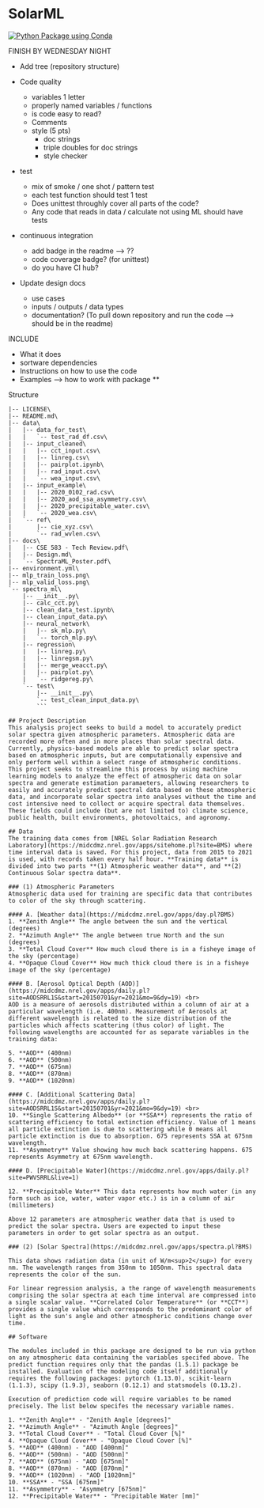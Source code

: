 # SolarML

[![Python Package using Conda](https://github.com/boyune01/Predicting-Solar-Spectra/actions/workflows/python-package-conda.yml/badge.svg)](https://github.com/boyune01/Predicting-Solar-Spectra/actions/workflows/python-package-conda.yml)

FINISH BY WEDNESDAY NIGHT

- Add tree (repository structure)
- Code quality
   - variables 1 letter
   - properly named variables / functions
   - is code easy to read?
   - Comments 
   - style (5 pts)
      - doc strings
      - triple doubles for doc strings
      - style checker

- test
    - mix of smoke / one shot / pattern test
    - each test function should test 1 test
    - Does unittest throughly cover all parts of the code?
    - Any code that reads in data / calculate not using ML should have tests
 
- continuous integration
    - add badge in the readme --> ??
    - code coverage badge? (for unittest)
    - do you have CI hub?

- Update design docs
    - use cases
    - inputs / outputs / data types
    - documentation? (To pull down repository and run the code --> should be in the readme)
   
    


INCLUDE
- What it does
- sortware dependencies
- Instructions on how to use the code
- Examples --> how to work with package
**

Structure
```
|-- LICENSE\
|-- README.md\
|-- data\
|   |-- data_for_test\
|   |   `-- test_rad_df.csv\
|   |-- input_cleaned\
|   |   |-- cct_input.csv\
|   |   |-- linreg.csv\
|   |   |-- pairplot.ipynb\
|   |   |-- rad_input.csv\
|   |   `-- wea_input.csv\
|   |-- input_example\
|   |   |-- 2020_0102_rad.csv\
|   |   |-- 2020_aod_ssa_asymmetry.csv\
|   |   |-- 2020_precipitable_water.csv\
|   |   `-- 2020_wea.csv\
|   `-- ref\
|       |-- cie_xyz.csv\
|       `-- rad_wvlen.csv\
|-- docs\
|   |-- CSE 583 - Tech Review.pdf\
|   |-- Design.md\
|   `-- SpectraML_Poster.pdf\
|-- environment.yml\
|-- mlp_train_loss.png\
|-- mlp_valid_loss.png\
`-- spectra_ml\
    |-- __init__.py\
    |-- calc_cct.py\
    |-- clean_data_test.ipynb\
    |-- clean_input_data.py\
    |-- neural_network\
    |   |-- sk_mlp.py\
    |   `-- torch_mlp.py\
    |-- regression\
    |   |-- linreg.py\
    |   |-- linregsm.py\
    |   |-- merge_weacct.py\
    |   |-- pairplot.py\
    |   `-- ridgereg.py\
    `-- test\
        |-- __init__.py\
        `-- test_clean_input_data.py\
        ```
        
## Project Description
This analysis project seeks to build a model to accurately predict solar spectra given atmospheric parameters. Atmospheric data are recorded more often and in more places than solar spectral data. Currently, physics-based models are able to predict solar spectra based on atmospheric inputs, but are computationally expensive and only perform well within a select range of atmospheric conditions. This project seeks to streamline this process by using machine learning models to analyze the effect of atmospheric data on solar spectra and generate estimation paramaeters, allowing researchers to easily and accurately predict spectral data based on these atmospheric data, and incorporate solar spectra into analyses without the time and cost intensive need to collect or acquire spectral data themselves. These fields could include (but are not limited to) climate science, public health, built environments, photovoltaics, and agronomy. 

## Data
The training data comes from [NREL Solar Radiation Research Laboratory](https://midcdmz.nrel.gov/apps/sitehome.pl?site=BMS) where time interval data is saved. For this project, data from 2015 to 2021 is used, with records taken every half hour. **Training data** is divided into two parts **(1) Atmospheric weather data**, and **(2) Continuous Solar spectra data**. 

### (1) Atmospheric Parameters
Atmospheric data used for training are specific data that contributes to color of the sky through scattering. 

#### A. [Weather data](https://midcdmz.nrel.gov/apps/day.pl?BMS)
1. **Zenith Angle** The angle between the sun and the vertical (degrees)
2. **Azimuth Angle** The angle between true North and the sun (degrees)
3. **Total Cloud Cover** How much cloud there is in a fisheye image of the sky (percentage)
4. **Opaque Cloud Cover** How much thick cloud there is in a fisheye image of the sky (percentage)

#### B. [Aerosol Optical Depth (AOD)](https://midcdmz.nrel.gov/apps/daily.pl?site=AODSRRL1S&start=20150701&yr=2021&mo=9&dy=19) <br>
AOD is a measure of aerosols distributed within a column of air at a particular wavelength (i.e. 400nm). Measurement of Aerosols at different wavelength is related to the size distribution of the particles which affects scattering (thus color) of light. The following wavelengths are accounted for as separate variables in the training data:

5. **AOD** (400nm)
6. **AOD** (500nm)
7. **AOD** (675nm)
8. **AOD** (870nm)
9. **AOD** (1020nm)

#### C. [Additional Scattering Data](https://midcdmz.nrel.gov/apps/daily.pl?site=AODSRRL1S&start=20150701&yr=2021&mo=9&dy=19) <br>
10. **Single Scattering Albedo** (or **SSA**) represents the ratio of scattering efficiency to total extinction efficiency. Value of 1 means all particle extinction is due to scattering while 0 means all particle extinction is due to absorption. 675 represents SSA at 675nm wavelength.
11. **Asymmetry** Value showing how much back scattering happens. 675 represents Asymmetry at 675nm wavelength.

#### D. [Precipitable Water](https://midcdmz.nrel.gov/apps/daily.pl?site=PWVSRRL&live=1)

12. **Precipitable Water** This data represents how much water (in any form such as ice, water, water vapor etc.) is in a column of air (millimeters)

Above 12 parameters are atmospheric weather data that is used to predict the solar spectra. Users are expected to input these parameters in order to get solar spectra as an output.

### (2) [Solar Spectra](https://midcdmz.nrel.gov/apps/spectra.pl?BMS)

This data shows radiation data (in unit of W/m<sup>2</sup>) for every nm. The wavelength ranges from 350nm to 1050nm. This spectral data represents the color of the sun.

For linear regression analysis, a the range of wavelength measurements comprising the solar spectra at each time interval are compressed into a single scalar value. **Correlated Color Temperature** (or **CCT**) provides a single value which corresponds to the predominant color of light as the sun's angle and other atmospheric conditions change over time. 

## Software

The modules included in this package are designed to be run via python on any atmospheric data containing the variables specifed above. The predict function requires only that the pandas (1.5.1) package be installed. Evaluation of the modeling code itself additionally requires the following packages: pytorch (1.13.0), scikit-learn (1.1.3), scipy (1.9.3), seaborn (0.12.1) and statsmodels (0.13.2).

Execution of prediction code will require variables to be named precisely. The list below specifes the necessary variable names. 

1. **Zenith Angle** - "Zenith Angle [degrees]"
2. **Azimuth Angle** - "Azimuth Angle [degrees]"
3. **Total Cloud Cover** - "Total Cloud Cover [%]"
4. **Opaque Cloud Cover** - "Opaque Cloud Cover [%]"
5. **AOD** (400nm) - "AOD [400nm]"
6. **AOD** (500nm) - "AOD [500nm]"
7. **AOD** (675nm) - "AOD [675nm]"
8. **AOD** (870nm) - "AOD [870nm]"
9. **AOD** (1020nm) - "AOD [1020nm]"
10. **SSA** - "SSA [675nm]"
11. **Asymmetry** - "Asymmetry [675nm]"
12. **Precipitable Water** - "Precipitable Water [mm]"
